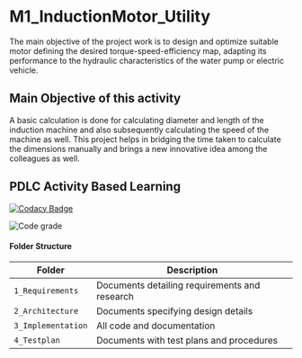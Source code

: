 # M1_InductionMotor_Utility
The main objective of the project work is to design and optimize suitable motor defining the desired torque-speed-efficiency map, adapting its performance to the hydraulic characteristics of the water pump or electric vehicle.

## Main Objective of this activity
A basic calculation is done for calculating diameter and length of the induction machine and also subsequently calculating the speed of the machine as well.
This project helps in bridging the time taken to calculate the dimensions manually and brings a new innovative idea among the colleagues as well.

## PDLC Activity Based Learning
[![Codacy Badge](https://app.codacy.com/project/badge/Grade/3b341315872940b5b04c3c8cdcb155ce)](https://www.codacy.com/gh/abhishek25kumar/M1_InductionMotor_Utility/dashboard?utm_source=github.com&amp;utm_medium=referral&amp;utm_content=abhishek25kumar/M1_InductionMotor_Utility&amp;utm_campaign=Badge_Grade)

![Code grade](https://api.codiga.io/project/31079/score/svg)
#### Folder Structure
Folder             | Description
-------------------| -----------------------------------------
`1_Requirements`   | Documents detailing requirements and research
`2_Architecture`         | Documents specifying design details
`3_Implementation` | All code and documentation
`4_Testplan`      | Documents with test plans and procedures
